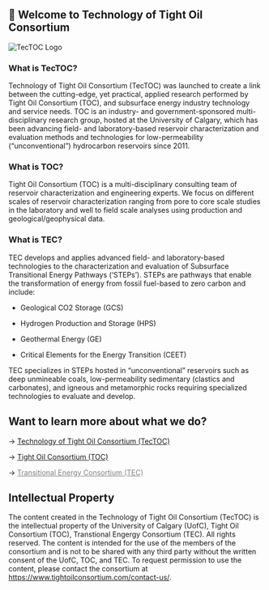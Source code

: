 ## 👋 Welcome to Technology of Tight Oil Consortium

![TecTOC Logo](https://www.tectoc.ca/logos/TecTOC_Logo.svg)

### What is TecTOC?

Technology of Tight Oil Consortium (TecTOC) was launched to create a link between the cutting-edge, yet practical, applied research performed by Tight Oil Consortium (TOC), and subsurface energy industry technology and service needs. TOC is an industry- and government-sponsored multi-disciplinary research group, hosted at the University of Calgary, which has been advancing field- and laboratory-based reservoir characterization and evaluation methods and technologies for low-permeability (“unconventional”) hydrocarbon reservoirs since 2011.

### What is TOC?

Tight Oil Consortium (TOC) is a multi-disciplinary consulting team of reservoir characterization and engineering experts. We focus on different scales of reservoir characterization ranging from pore to core scale studies in the laboratory and well to field scale analyses using production and geological/geophysical data.

### What is TEC?

TEC develops and applies advanced field- and laboratory-based technologies to the characterization and evaluation of Subsurface Transitional Energy Pathways (‘STEPs’). STEPs are pathways that enable the transformation of energy from fossil fuel-based to zero carbon and include:

- Geological CO2 Storage (GCS)

- Hydrogen Production and Storage (HPS)

- Geothermal Energy (GE)

- Critical Elements for the Energy Transition (CEET)

TEC specializes in STEPs hosted in “unconventional” reservoirs such as deep unmineable coals, low-permeability sedimentary (clastics and carbonates), and igneous and metamorphic rocks requiring specialized technologies to evaluate and develop.

## Want to learn more about what we do?

-> <a href="https://www.tectoc.ca/">Technology of Tight Oil Consortium (TecTOC)</a>

-> <a href="https://www.tightoilconsortium.com/">Tight Oil Consortium (TOC)</a>

-> <a href="https://www.transitionalenergyconsortium.com/" style="color: grey;">Transitional Energy Consortium (TEC)</a>

## Intellectual Property

The content created in the Technology of Tight Oil Consortium (TecTOC) is the intellectual property of the University of Calgary (UofC), Tight Oil Consortium (TOC), Transtional Engergy Consortium (TEC). All rights reserved. The content is intended for the use of the members of the consortium and is not to be shared with any third party without the written consent of the UofC, TOC, and TEC. To request permission to use the content, please contact the consortium at https://www.tightoilconsortium.com/contact-us/.
